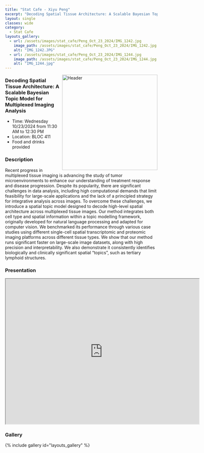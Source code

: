 ```yaml
---
title: "Stat Cafe - Xiyu Peng"
excerpt: "Decoding Spatial Tissue Architecture: A Scalable Bayesian Topic Model for Multiplexed Imaging Analysis "
layout: single
classes: wide
category: 
  - Stat Cafe
layouts_gallery:
  - url: /assets/images/stat_cafe/Peng_Oct_23_2024/IMG_1242.jpg
    image_path: /assets/images/stat_cafe/Peng_Oct_23_2024/IMG_1242.jpg
    alt: "IMG_1242.JPG"
  - url: /assets/images/stat_cafe/Peng_Oct_23_2024/IMG_1244.jpg
    image_path: /assets/images/stat_cafe/Peng_Oct_23_2024/IMG_1244.jpg
    alt: "IMG_1244.jpg"
---
```


<img src="https://jeroda7105.github.io/tamusgsa.github.io/assets/images/stat_cafe/Peng_Oct_23_2024/IMG_1243.jpg?raw=true" alt="Header" width="315" style="float: right;"/> 

### Decoding Spatial Tissue Architecture: A Scalable Bayesian Topic Model for Multiplexed Imaging Analysis 

- Time: Wednesday 10/23/2024 from 11:30 AM to 12:30 PM
- Location: BLOC 411
- Food and drinks provided

### Description
 
Recent progress in multiplexed tissue imaging is advancing the study of tumor
microenvironments to enhance our understanding of treatment response and disease
progression. Despite its popularity, there are significant challenges in data analysis,
including high computational demands that limit feasibility for large-scale applications
and the lack of a principled strategy for integrative analysis across images. To overcome
these challenges, we introduce a spatial topic model designed to decode high-level
spatial architecture across multiplexed tissue images. Our method integrates both cell
type and spatial information within a topic modelling framework, originally developed for
natural language processing and adapted for computer vision. We benchmarked its
performance through various case studies using different single-cell spatial
transcriptomic and proteomic imaging platforms across different tissue types. We show
that our method runs significant faster on large-scale image datasets, along with high
precision and interpretability. We also demonstrate it consistently identifies biologically
and clinically significant spatial “topics”, such as tertiary lymphoid structures. 


### Presentation
<iframe src="https://drive.google.com/file/d/1NGp8KngoWc6tR3FTy2vXt4BFaOO4fxpN/preview" width="640" height="480" allow="autoplay"></iframe>



### Gallery

{% include gallery id="layouts_gallery" %}
